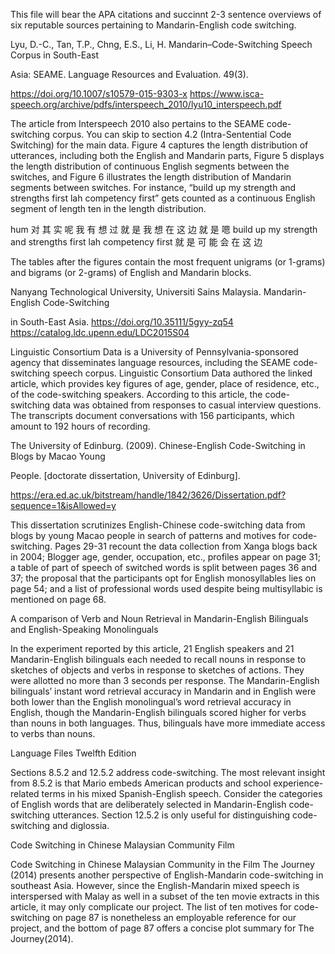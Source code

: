 This file will bear the APA citations and succinnt 2-3 sentence overviews of six reputable sources pertaining to Mandarin-English code switching.

Lyu, D.-C., Tan, T.P., Chng, E.S., Li, H. Mandarin–Code-Switching Speech Corpus in South-East 

Asia: SEAME. Language Resources and Evaluation. 49(3). 

https://doi.org/10.1007/s10579-015-9303-x 
<https://www.isca-speech.org/archive/pdfs/interspeech_2010/lyu10_interspeech.pdf>

The article from Interspeech 2010 also pertains to the SEAME code-switching corpus. You can skip to section 4.2 (Intra-Sentential Code Switching) for the main data. Figure 4 captures the length distribution of utterances, including both the English and Mandarin parts, Figure 5 displays the length distribution of continuous English  segments between the switches, and Figure 6 illustrates the length distribution of Mandarin segments between switches. For instance, “build up my strength and strengths first lah competency first” gets counted as a continuous English segment of length ten in the length distribution.

hum 对 其 实 呢 我 有 想 过 就 是 我 想 在 这 边 就 是 嗯 build up my strength and strengths first lah competency first 就 是 可 能 <v-noise> 会 在 这 边

The tables after the figures contain the most frequent unigrams (or 1-grams) and bigrams (or 2-grams) of English and Mandarin blocks. 

Nanyang Technological University, Universiti Sains Malaysia. Mandarin-English Code-Switching 

in South-East Asia. https://doi.org/10.35111/5gyy-zq54 
<https://catalog.ldc.upenn.edu/LDC2015S04>

Linguistic Consortium Data is a University of Pennsylvania-sponsored agency that disseminates language resources, including the SEAME code-switching speech corpus. Linguistic Consortium Data authored the linked article, which provides key figures of age, gender, place of residence, etc., of the code-switching speakers. According to this article, the code-switching data was obtained from responses to casual interview questions. The transcripts document conversations with 156  participants, which amount to 192 hours of recording.


The University of Edinburg. (2009). Chinese-English Code-Switching in Blogs by Macao Young 

People. [doctorate dissertation, University of Edinburg]. 

https://era.ed.ac.uk/bitstream/handle/1842/3626/Dissertation.pdf?sequence=1&isAllowed=y



This dissertation scrutinizes English-Chinese code-switching data from blogs by young Macao people in search of patterns and motives for code-switching. Pages 29-31 recount the data collection from Xanga blogs back in 2004; Blogger age, gender, occupation, etc., profiles appear on page 31; a table of part of speech of switched words is split between pages 36 and 37; the proposal that the participants opt for English monosyllables lies on page 54; and a list of professional words used despite being multisyllabic is mentioned on page 68. 

  
 A comparison of Verb and Noun Retrieval in Mandarin-English Bilinguals and English-Speaking Monolinguals
  
In the experiment reported by this article, 21 English speakers and 21 Mandarin-English bilinguals each needed to recall nouns in response to sketches of objects and verbs in response to sketches of actions. They were allotted no more than 3 seconds per response. The Mandarin-English bilinguals’ instant word retrieval accuracy in Mandarin and in English were both lower than the English monolingual’s word retrieval accuracy in English, though the Mandarin-English bilinguals scored higher for verbs than nouns in both languages. Thus, bilinguals have more immediate access to verbs than nouns.


  Language Files Twelfth Edition

Sections 8.5.2 and 12.5.2 address code-switching. The most relevant insight from 8.5.2 is that Mario embeds American products and school experience-related terms in his mixed Spanish-English speech. Consider the categories of English words that are deliberately selected in Mandarin-English code-switching utterances. Section 12.5.2  is only useful for distinguishing code-switching and diglossia.


Code Switching in Chinese Malaysian Community Film
  
Code Switching in Chinese Malaysian Community in the Film The Journey (2014) presents another perspective of English-Mandarin code-switching in southeast Asia. However, since the English-Mandarin mixed speech is interspersed with Malay as well in a subset of the ten movie extracts in this article, it may only complicate our project. The list of ten motives for code-switching on page 87 is nonetheless an employable reference for our project, and the bottom of page 87 offers a concise plot summary for The Journey(2014).

